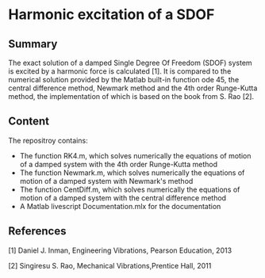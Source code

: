 # Harmonic excitation of a SDOF


## Summary

The exact solution of a damped Single Degree Of Freedom (SDOF) system is excited by a harmonic force is calculated [1]. 
It is compared to the numerical solution provided by the Matlab built-in function ode 45, the central difference method, 
Newmark method and the 4th order Runge-Kutta method, the implementation of which is based on the book from S. Rao [2].

## Content

The repositroy contains: 
 - The function RK4.m, which solves numerically the equations of motion of a damped system with the 4th order Runge-Kutta method
 - The function Newmark.m, which solves numerically the equations of motion of a damped system with Newmark's method
 - The function CentDiff.m, which solves numerically the equations of motion of a damped system with the central difference method
 - A Matlab livescript Documentation.mlx for the documentation
 

## References

[1] Daniel J. Inman, Engineering Vibrations, Pearson Education, 2013

[2] Singiresu S. Rao, Mechanical Vibrations,Prentice Hall, 2011
